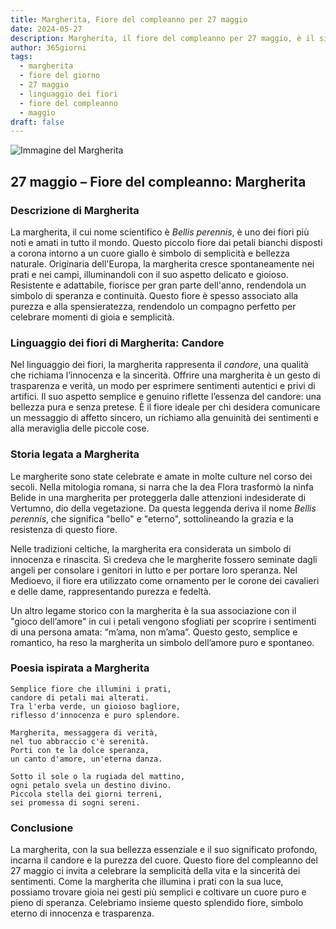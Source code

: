 ```yaml
---
title: Margherita, Fiore del compleanno per 27 maggio
date: 2024-05-27
description: Margherita, il fiore del compleanno per 27 maggio, è il simbolo di Candore. Scopri il suo significato unico, le storie affascinanti e la poesia che celebra la sua bellezza.
author: 365giorni
tags:
  - margherita
  - fiore del giorno
  - 27 maggio
  - linguaggio dei fiori
  - fiore del compleanno
  - maggio
draft: false
---
```


![Immagine del Margherita](https://cdn.pixabay.com/photo/2018/05/23/23/10/daisies-3425426_1280.jpg)

## 27 maggio – Fiore del compleanno: Margherita

### Descrizione di Margherita

La margherita, il cui nome scientifico è _Bellis perennis_, è uno dei fiori più noti e amati in tutto il mondo. Questo piccolo fiore dai petali bianchi disposti a corona intorno a un cuore giallo è simbolo di semplicità e bellezza naturale. Originaria dell'Europa, la margherita cresce spontaneamente nei prati e nei campi, illuminandoli con il suo aspetto delicato e gioioso. Resistente e adattabile, fiorisce per gran parte dell'anno, rendendola un simbolo di speranza e continuità. Questo fiore è spesso associato alla purezza e alla spensieratezza, rendendolo un compagno perfetto per celebrare momenti di gioia e semplicità.

### Linguaggio dei fiori di Margherita: Candore

Nel linguaggio dei fiori, la margherita rappresenta il _candore_, una qualità che richiama l’innocenza e la sincerità. Offrire una margherita è un gesto di trasparenza e verità, un modo per esprimere sentimenti autentici e privi di artifici. Il suo aspetto semplice e genuino riflette l’essenza del candore: una bellezza pura e senza pretese. È il fiore ideale per chi desidera comunicare un messaggio di affetto sincero, un richiamo alla genuinità dei sentimenti e alla meraviglia delle piccole cose.

### Storia legata a Margherita

Le margherite sono state celebrate e amate in molte culture nel corso dei secoli. Nella mitologia romana, si narra che la dea Flora trasformò la ninfa Belide in una margherita per proteggerla dalle attenzioni indesiderate di Vertumno, dio della vegetazione. Da questa leggenda deriva il nome _Bellis perennis_, che significa "bello" e "eterno", sottolineando la grazia e la resistenza di questo fiore.

Nelle tradizioni celtiche, la margherita era considerata un simbolo di innocenza e rinascita. Si credeva che le margherite fossero seminate dagli angeli per consolare i genitori in lutto e per portare loro speranza. Nel Medioevo, il fiore era utilizzato come ornamento per le corone dei cavalieri e delle dame, rappresentando purezza e fedeltà.

Un altro legame storico con la margherita è la sua associazione con il "gioco dell’amore" in cui i petali vengono sfogliati per scoprire i sentimenti di una persona amata: “m’ama, non m’ama”. Questo gesto, semplice e romantico, ha reso la margherita un simbolo dell’amore puro e spontaneo.

### Poesia ispirata a Margherita

```
Semplice fiore che illumini i prati,  
candore di petali mai alterati.  
Tra l'erba verde, un gioioso bagliore,  
riflesso d'innocenza e puro splendore.  

Margherita, messaggera di verità,  
nel tuo abbraccio c'è serenità.  
Porti con te la dolce speranza,  
un canto d'amore, un'eterna danza.  

Sotto il sole o la rugiada del mattino,  
ogni petalo svela un destino divino.  
Piccola stella dei giorni terreni,  
sei promessa di sogni sereni.  
```

### Conclusione

La margherita, con la sua bellezza essenziale e il suo significato profondo, incarna il candore e la purezza del cuore. Questo fiore del compleanno del 27 maggio ci invita a celebrare la semplicità della vita e la sincerità dei sentimenti. Come la margherita che illumina i prati con la sua luce, possiamo trovare gioia nei gesti più semplici e coltivare un cuore puro e pieno di speranza. Celebriamo insieme questo splendido fiore, simbolo eterno di innocenza e trasparenza.